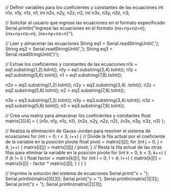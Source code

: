 // Definir variables para los coeficientes y constantes de las ecuaciones 
int n1x, n1y, n1z, n1; 
int n2x, n2y, n2z, n2; 
int n3x, n3y, n3z, n3; 

// Solicitar al usuario que ingrese las ecuaciones en el formato especificado 
Serial.println("Ingrese las ecuaciones en el formato {nx+ny+nz=n}, {nx+ny+nz=n}, {nx+ny+nz=n}"); 

// Leer y almacenar las ecuaciones 
String eq1 = Serial.readStringUntil(','); 
String eq2 = Serial.readStringUntil(','); 
String eq3 = Serial.readStringUntil('}'); 

// Extrae los coeficientes y constantes de las ecuaciones 
n1x = eq1.substring(1,2).toInt(); 
n1y = eq1.substring(3,4).toInt(); 
n1z = eq1.substring(5,6).toInt(); 
n1 = eq1.substring(7,8).toInt(); 

n2x = eq2.substring(1,2).toInt(); 
n2y = eq2.substring(3,4) 
.toInt(); n2z = eq2.substring(5,6).toInt(); 
n2 = eq2.substring(7,8).toInt(); 

n3x = eq3.substring(1,2).toInt(); 
n3y = eq3.substring(3,4).toInt(); 
n3z = eq3.substring(5,6).toInt(); 
n3 = eq3.substring(7,8).toInt(); 

// Crea una matriz para almacenar los coeficientes y constantes 
float matrix[3][4] = { 
  {n1x, n1y, n1z, n1}, 
  {n2x, n2y, n2z, n2}, 
  {n3x, n3y, n3z, n3} 
}; 

// Realiza la eliminación de Gauss-Jordan para resolver el sistema de ecuaciones 
for (int i = 0; i < 3; i++) { 
  // Divide la fila actual por el coeficiente de la variable en la posición pivote 
  float pivot = matrix[i][i]; 
  for (int j = 0; j < 4; j++) { 
    matrix[i][j] = matrix[i][j] / pivot; 
  } 
  // Resta la fila actual de las otras filas para eliminar la variable en la posición pivote 
  for (int k = 0; k < 3; k++) { 
    if (k != i) { 
      float factor = matrix[k][i]; 
      for (int l = 0; l < 4; l++) { 
        matrix[k][l] = matrix[k][l] - factor * matrix[i][l]; 
      } 
    } 
  } 
} 

// Imprime la solución del sistema de ecuaciones 
Serial.print("x = "); 
Serial.println(matrix[0][3]); 
Serial.print("y = "); 
Serial.println(matrix[1][3]); 
Serial.print("z = "); 
Serial.println(matrix[2][3]); 
